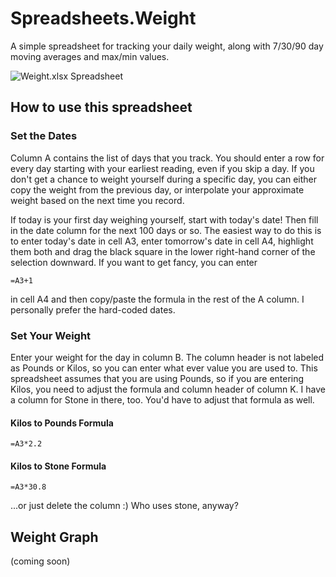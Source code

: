 Spreadsheets.Weight
===================

A simple spreadsheet for tracking your daily weight, along with 7/30/90 day moving averages and max/min values.

![Weight.xlsx Spreadsheet](https://raw.github.com/ernesthwang/Spreadsheets.Weight/master/doc/images/WeightSpreadsheet.png "Weight.xlsx Excel Spreadsheet")


## How to use this spreadsheet

### Set the Dates

Column A contains the list of days that you track.  You should enter a row for every day starting with your earliest reading, even if you skip a day.  If you don't get a chance to weight yourself during a specific day, you can either copy the weight from the previous day, or interpolate your approximate weight based on the next time you record.

If today is your first day weighing yourself, start with today's date!  Then fill in the date column for the next 100 days or so.  The easiest way to do this is to enter today's date in cell A3, enter tomorrow's date in cell A4, highlight them both and drag the black square in the lower right-hand corner of the selection downward.  If you want to get fancy, you can enter 
```
=A3+1
```
in cell A4 and then copy/paste the formula in the rest of the A column.  I personally prefer the hard-coded dates.

### Set Your Weight

Enter your weight for the day in column B.  The column header is not labeled as Pounds or Kilos, so you can enter what ever value you are used to.  This spreadsheet assumes that you are using Pounds, so if you are entering Kilos, you need to adjust the formula and column header of column K.  I have a column for Stone in there, too.  You'd have to adjust that formula as well.

#### Kilos to Pounds Formula
```
=A3*2.2
```

#### Kilos to Stone Formula
```
=A3*30.8
```
...or just delete the column :)  Who uses stone, anyway?

## Weight Graph

(coming soon)
